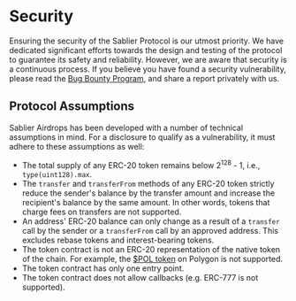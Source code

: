 # Security

Ensuring the security of the Sablier Protocol is our utmost priority. We have dedicated significant efforts towards the
design and testing of the protocol to guarantee its safety and reliability. However, we are aware that security is a
continuous process. If you believe you have found a security vulnerability, please read the
[Bug Bounty Program](https://sablier.notion.site/bug-bounty), and share a report privately with us.

## Protocol Assumptions

Sablier Airdrops has been developed with a number of technical assumptions in mind. For a disclosure to qualify as a
vulnerability, it must adhere to these assumptions as well:

- The total supply of any ERC-20 token remains below 2<sup>128</sup> - 1, i.e., `type(uint128).max`.
- The `transfer` and `transferFrom` methods of any ERC-20 token strictly reduce the sender's balance by the transfer
  amount and increase the recipient's balance by the same amount. In other words, tokens that charge fees on transfers
  are not supported.
- An address' ERC-20 balance can only change as a result of a `transfer` call by the sender or a `transferFrom` call by
  an approved address. This excludes rebase tokens and interest-bearing tokens.
- The token contract is not an ERC-20 representation of the native token of the chain. For example, the
  [$POL token](https://polygonscan.com/address/0x0000000000000000000000000000000000001010) on Polygon is not supported.
- The token contract has only one entry point.
- The token contract does not allow callbacks (e.g. ERC-777 is not supported).
